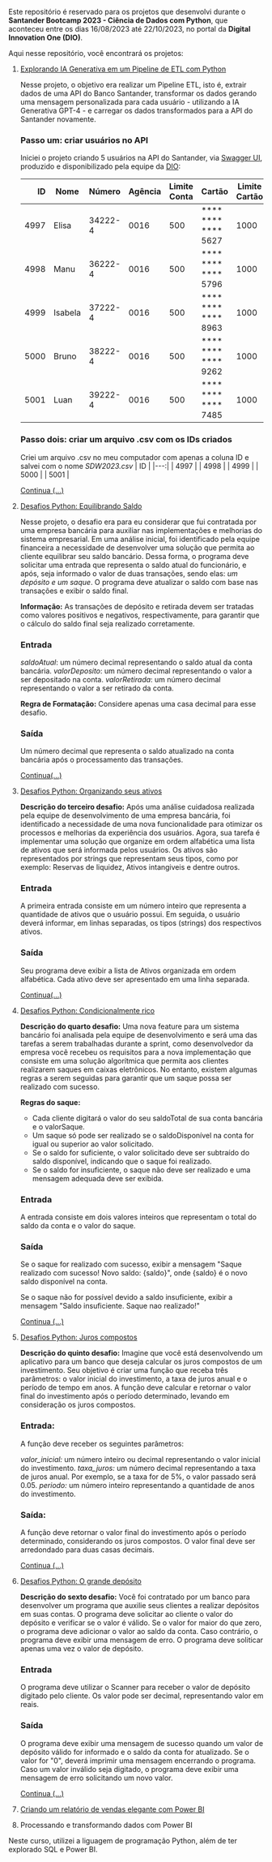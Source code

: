 

Este repositório é reservado para os projetos que desenvolvi durante o **Santander Bootcamp 2023 - Ciência de Dados com Python**, que aconteceu entre os dias 16/08/2023 até 22/10/2023, no portal da **Digital Innovation One (DIO)**.

Aqui nesse repositório, você encontrará os projetos:

1. [Explorando IA Generativa em um Pipeline de ETL com Python](ia-generativa-pipeline-etl.py)

    Nesse projeto, o objetivo era realizar um Pipeline ETL, isto é, extrair dados de uma API do Banco Santander, transformar os dados gerando uma mensagem personalizada para cada usuário - utilizando a IA Generativa GPT-4 - e carregar os dados transformados para a API do Santander novamente.
        
    ### Passo um: criar usuários no API
    Iniciei o projeto criando 5 usuários na API do Santander, via [Swagger UI](https://sdw-2023-prd.up.railway.app/swagger-ui/index.html#/Users%20Controller/findById), produzido e disponibilizado pela equipe da [DIO](https://www.dio.me/):
        
    | ID | Nome | Número | Agência | Limite Conta | Cartão | Limite Cartão |
    |---:|------|--------|---------|--------------|--------|---------------|
    | 4997 | Elisa | 34222-4 | 0016 | 500 | **** **** **** 5627 | 1000 |
    | 4998 | Manu | 36222-4 | 0016 | 500 | **** **** **** 5796 | 1000 |
   | 4999 | Isabela | 37222-4 | 0016 | 500 | **** **** **** 8963 | 1000 |
   | 5000 | Bruno | 38222-4 | 0016 | 500 | **** **** **** 9262 | 1000 |
   | 5001 | Luan | 39222-4 | 0016 | 500 | **** **** **** 7485 | 1000 |
        
   ### Passo dois: criar um arquivo .csv com os IDs criados
   Criei um arquivo .csv no meu computador com apenas a coluna ID e salvei com o nome _SDW2023.csv_
   | ID |
   |---:|
   | 4997 |
   | 4998 |
   | 4999 |
   | 5000 |
   | 5001 |
        
   [Continua (...)](ia-generativa-pipeline-etl.py)

2. [Desafios Python: Equilibrando Saldo](equilibrando_saldo.py)

   Nesse projeto, o desafio era para eu considerar que fui contratada por uma empresa bancária para auxiliar nas implementações e melhorias do sistema empresarial. Em uma análise inicial, foi identificado pela equipe financeira a necessidade de desenvolver uma solução que permita ao cliente equilibrar seu saldo bancário. Dessa forma, o programa deve solicitar uma entrada que representa o saldo atual do funcionário, e após, seja informado o valor de duas transações, sendo elas: _um depósito e um saque_. O programa deve atualizar o saldo com base nas transações e exibir o saldo final.

   **Informação:** As transações de depósito e retirada devem ser tratadas como valores positivos e negativos, respectivamente, para garantir que o cálculo do saldo final seja realizado corretamente.

    ### Entrada

    _saldoAtual_: um número decimal representando o saldo atual da conta bancária.
    _valorDeposito_: um número decimal representando o valor a ser depositado na conta.
    _valorRetirada_: um número decimal representando o valor a ser retirado da conta.

    **Regra de Formatação:** Considere apenas uma casa decimal para esse desafio.

    ### Saída

    Um número decimal que representa o saldo atualizado na conta bancária após o processamento das transações. 

    [Continua(...)](equilibrando_saldo.py)
    
3. [Desafios Python: Organizando seus ativos](organizando_ativos.py)

    **Descrição do terceiro desafio:** Após uma análise cuidadosa realizada pela equipe de desenvolvimento de uma empresa bancária, foi identificado a necessidade de uma nova funcionalidade para otimizar os processos e melhorias da experiência dos usuários. Agora, sua tarefa é implementar uma solução que organize em ordem alfabética uma lista de ativos que será informada pelos usuários. Os ativos são representados por strings que representam seus tipos, como por exemplo: Reservas de liquidez, Ativos intangiveis e dentre outros.

    ### Entrada

    A primeira entrada consiste em um número inteiro que representa a quantidade de ativos que o usuário possui. Em seguida, o usuário deverá informar, em linhas separadas, os tipos (strings) dos respectivos ativos.

    ### Saída

    Seu programa deve exibir a lista de Ativos organizada em ordem alfabética. Cada ativo deve ser apresentado em uma linha separada.

    [Continua(...)](organizando_ativos.py)

4. [Desafios Python: Condicionalmente rico](condicionalmente_rico.py)

    **Descrição do quarto desafio:** Uma nova feature para um sistema bancário foi analisada pela equipe de desenvolvimento e será uma das tarefas a serem trabalhadas durante a sprint, como desenvolvedor da empresa você recebeu os requisitos para a nova implementação que consiste em uma solução algorítmica que permita aos clientes realizarem saques em caixas eletrônicos. No entanto, existem algumas regras a serem seguidas para garantir que um saque possa ser realizado com sucesso.

    **Regras do saque:**

    - Cada cliente digitará o valor do seu saldoTotal de sua conta bancária e o valorSaque.
    - Um saque só pode ser realizado se o saldoDisponível na conta for igual ou superior ao valor solicitado.
    - Se o saldo for suficiente, o valor solicitado deve ser subtraído do saldo disponível, indicando que o saque foi realizado.
    - Se o saldo for insuficiente, o saque não deve ser realizado e uma mensagem adequada deve ser exibida.

    ### Entrada
    A entrada consiste em dois valores inteiros que representam o total do saldo da conta e o valor do saque.

    ### Saída
    Se o saque for realizado com sucesso, exibir a mensagem "Saque realizado com sucesso! Novo saldo: {saldo}", onde {saldo} é o novo saldo disponível na conta.

    Se o saque não for possível devido a saldo insuficiente, exibir a mensagem "Saldo insuficiente. Saque nao realizado!"

    [Continua (...)](condicionalmente_rico.py)

5. [Desafios Python: Juros compostos](juros_compostos.py)

    **Descrição do quinto desafio:** Imagine que você está desenvolvendo um aplicativo para um banco que deseja calcular os juros compostos de um investimento. Seu objetivo é criar uma função que receba três parâmetros: o valor inicial do investimento, a taxa de juros anual e o período de tempo em anos. A função deve calcular e retornar o valor final do investimento após o período determinado, levando em consideração os juros compostos.

    ### Entrada:
    A função deve receber os seguintes parâmetros:

    *valor_inicial:* um número inteiro ou decimal representando o valor inicial do investimento.
    *taxa_juros:* um número decimal representando a taxa de juros anual. Por exemplo, se a taxa for de 5%, o valor passado será 0.05.
    *periodo:* um número inteiro representando a quantidade de anos do investimento.

    ### Saída:
    A função deve retornar o valor final do investimento após o período determinado, considerando os juros compostos. O valor final deve ser arredondado para duas casas decimais.

    [Continua (...)](juros_compostos.py) 

6. [Desafios Python: O grande depósito](grande_deposito.py)

    **Descrição do sexto desafio:** Você foi contratado por um banco para desenvolver um programa que auxilie seus clientes a realizar depósitos em suas contas. O programa deve solicitar ao cliente o valor do depósito e verificar se o valor é válido. Se o valor for maior do que zero, o programa deve adicionar o valor ao saldo da conta. Caso contrário, o programa deve exibir uma mensagem de erro. O programa deve soliticar apenas uma vez o valor de depósito.

    ### Entrada
    O programa deve utilizar o Scanner para receber o valor de depósito digitado pelo cliente. Os valor pode ser decimal, representando valor em reais.

    ### Saída
    O programa deve exibir uma mensagem de sucesso quando um valor de depósito válido for informado e o saldo da conta for atualizado. Se o valor for "0", deverá imprimir uma mensagem encerrando o programa. Caso um valor inválido seja digitado, o programa deve exibir uma mensagem de erro solicitando um novo valor.

    [Continua (...)](grande_deposito.py)

7. [Criando um relatório de vendas elegante com Power BI](powerbi-vendas)

8. Processando e transformando dados com Power BI

Neste curso, utilizei a liguagem de programação Python, além de ter explorado SQL e Power BI.
